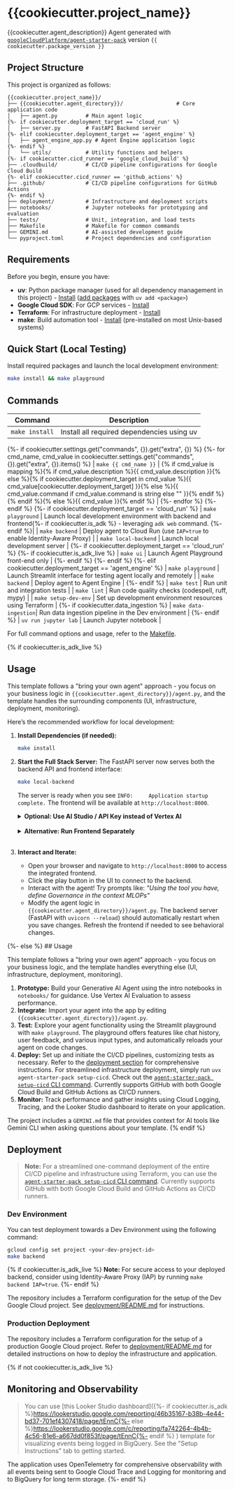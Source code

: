 # {{cookiecutter.project_name}}

{{cookiecutter.agent_description}}
Agent generated with [`googleCloudPlatform/agent-starter-pack`](https://github.com/GoogleCloudPlatform/agent-starter-pack) version `{{ cookiecutter.package_version }}`

## Project Structure

This project is organized as follows:

```
{{cookiecutter.project_name}}/
├── {{cookiecutter.agent_directory}}/                 # Core application code
│   ├── agent.py         # Main agent logic
{%- if cookiecutter.deployment_target == 'cloud_run' %}
│   ├── server.py        # FastAPI Backend server
{%- elif cookiecutter.deployment_target == 'agent_engine' %}
│   ├── agent_engine_app.py # Agent Engine application logic
{%- endif %}
│   └── utils/           # Utility functions and helpers
{%- if cookiecutter.cicd_runner == 'google_cloud_build' %}
├── .cloudbuild/         # CI/CD pipeline configurations for Google Cloud Build
{%- elif cookiecutter.cicd_runner == 'github_actions' %}
├── .github/             # CI/CD pipeline configurations for GitHub Actions
{%- endif %}
├── deployment/          # Infrastructure and deployment scripts
├── notebooks/           # Jupyter notebooks for prototyping and evaluation
├── tests/               # Unit, integration, and load tests
├── Makefile             # Makefile for common commands
├── GEMINI.md            # AI-assisted development guide
└── pyproject.toml       # Project dependencies and configuration
```

## Requirements

Before you begin, ensure you have:
- **uv**: Python package manager (used for all dependency management in this project) - [Install](https://docs.astral.sh/uv/getting-started/installation/) ([add packages](https://docs.astral.sh/uv/concepts/dependencies/) with `uv add <package>`)
- **Google Cloud SDK**: For GCP services - [Install](https://cloud.google.com/sdk/docs/install)
- **Terraform**: For infrastructure deployment - [Install](https://developer.hashicorp.com/terraform/downloads)
- **make**: Build automation tool - [Install](https://www.gnu.org/software/make/) (pre-installed on most Unix-based systems)


## Quick Start (Local Testing)

Install required packages and launch the local development environment:

```bash
make install && make playground
```

## Commands

| Command              | Description                                                                                 |
| -------------------- | ------------------------------------------------------------------------------------------- |
| `make install`       | Install all required dependencies using uv                                                  |
{%- if cookiecutter.settings.get("commands", {}).get("extra", {}) %}
{%- for cmd_name, cmd_value in cookiecutter.settings.get("commands", {}).get("extra", {}).items() %}
| `make {{ cmd_name }}`       | {% if cmd_value is mapping %}{% if cmd_value.description %}{{ cmd_value.description }}{% else %}{% if cookiecutter.deployment_target in cmd_value %}{{ cmd_value[cookiecutter.deployment_target] }}{% else %}{{ cmd_value.command if cmd_value.command is string else "" }}{% endif %}{% endif %}{% else %}{{ cmd_value }}{% endif %} |
{%- endfor %}
{%- endif %}
{%- if cookiecutter.deployment_target == 'cloud_run' %}
| `make playground`    | Launch local development environment with backend and frontend{%- if cookiecutter.is_adk %} - leveraging `adk web` command. {%- endif %}|
| `make backend`       | Deploy agent to Cloud Run (use `IAP=true` to enable Identity-Aware Proxy) |
| `make local-backend` | Launch local development server |
{%- if cookiecutter.deployment_target == 'cloud_run' %}
{%- if cookiecutter.is_adk_live %}
| `make ui`       | Launch Agent Playground front-end only |
{%- endif %}
{%- endif %}
{%- elif cookiecutter.deployment_target == 'agent_engine' %}
| `make playground`    | Launch Streamlit interface for testing agent locally and remotely |
| `make backend`       | Deploy agent to Agent Engine |
{%- endif %}
| `make test`          | Run unit and integration tests                                                              |
| `make lint`          | Run code quality checks (codespell, ruff, mypy)                                             |
| `make setup-dev-env` | Set up development environment resources using Terraform                         |
{%- if cookiecutter.data_ingestion %}
| `make data-ingestion`| Run data ingestion pipeline in the Dev environment                                           |
{%- endif %}
| `uv run jupyter lab` | Launch Jupyter notebook                                                                     |

For full command options and usage, refer to the [Makefile](Makefile).

{% if cookiecutter.is_adk_live %}
## Usage

This template follows a "bring your own agent" approach - you focus on your business logic in `{{cookiecutter.agent_directory}}/agent.py`, and the template handles the surrounding components (UI, infrastructure, deployment, monitoring).

Here’s the recommended workflow for local development:

1.  **Install Dependencies (if needed):**
    ```bash
    make install
    ```

2.  **Start the Full Stack Server:**
    The FastAPI server now serves both the backend API and frontend interface:
    ```bash
    make local-backend
    ```
    The server is ready when you see `INFO:     Application startup complete.` The frontend will be available at `http://localhost:8000`.

    <details>
    <summary><b>Optional: Use AI Studio / API Key instead of Vertex AI</b></summary>

    By default, the backend uses Vertex AI and Application Default Credentials. If you prefer to use Google AI Studio and an API key:

    ```bash
    export VERTEXAI=false
    export GOOGLE_API_KEY="your-google-api-key" # Replace with your actual key
    make local-backend
    ```
    Ensure `GOOGLE_API_KEY` is set correctly in your environment.
    </details>
    <br>

    <details>
    <summary><b>Alternative: Run Frontend Separately</b></summary>

    If you prefer to run the frontend separately (useful for frontend development), you can still use:
    ```bash
    make ui
    ```
    This launches the Streamlit application, which connects to the backend server at `http://localhost:8000`.
    </details>
    <br>

3.  **Interact and Iterate:**
    *   Open your browser and navigate to `http://localhost:8000` to access the integrated frontend.
    *   Click the play button in the UI to connect to the backend.
    *   Interact with the agent! Try prompts like: *"Using the tool you have, define Governance in the context MLOPs"*
    *   Modify the agent logic in `{{cookiecutter.agent_directory}}/agent.py`. The backend server (FastAPI with `uvicorn --reload`) should automatically restart when you save changes. Refresh the frontend if needed to see behavioral changes.


</details>
{%- else %}
## Usage

This template follows a "bring your own agent" approach - you focus on your business logic, and the template handles everything else (UI, infrastructure, deployment, monitoring).

1. **Prototype:** Build your Generative AI Agent using the intro notebooks in `notebooks/` for guidance. Use Vertex AI Evaluation to assess performance.
2. **Integrate:** Import your agent into the app by editing `{{cookiecutter.agent_directory}}/agent.py`.
3. **Test:** Explore your agent functionality using the Streamlit playground with `make playground`. The playground offers features like chat history, user feedback, and various input types, and automatically reloads your agent on code changes.
4. **Deploy:** Set up and initiate the CI/CD pipelines, customizing tests as necessary. Refer to the [deployment section](#deployment) for comprehensive instructions. For streamlined infrastructure deployment, simply run `uvx agent-starter-pack setup-cicd`. Check out the [`agent-starter-pack setup-cicd` CLI command](https://googlecloudplatform.github.io/agent-starter-pack/cli/setup_cicd.html). Currently supports GitHub with both Google Cloud Build and GitHub Actions as CI/CD runners.
5. **Monitor:** Track performance and gather insights using Cloud Logging, Tracing, and the Looker Studio dashboard to iterate on your application.

The project includes a `GEMINI.md` file that provides context for AI tools like Gemini CLI when asking questions about your template.
{% endif %}

## Deployment

> **Note:** For a streamlined one-command deployment of the entire CI/CD pipeline and infrastructure using Terraform, you can use the [`agent-starter-pack setup-cicd` CLI command](https://googlecloudplatform.github.io/agent-starter-pack/cli/setup_cicd.html). Currently supports GitHub with both Google Cloud Build and GitHub Actions as CI/CD runners.

### Dev Environment

You can test deployment towards a Dev Environment using the following command:

```bash
gcloud config set project <your-dev-project-id>
make backend
```
{% if cookiecutter.is_adk_live %}
**Note:** For secure access to your deployed backend, consider using Identity-Aware Proxy (IAP) by running `make backend IAP=true`.
{%- endif %}

The repository includes a Terraform configuration for the setup of the Dev Google Cloud project.
See [deployment/README.md](deployment/README.md) for instructions.

### Production Deployment

The repository includes a Terraform configuration for the setup of a production Google Cloud project. Refer to [deployment/README.md](deployment/README.md) for detailed instructions on how to deploy the infrastructure and application.

{% if not cookiecutter.is_adk_live %}
## Monitoring and Observability
> You can use [this Looker Studio dashboard]({%- if cookiecutter.is_adk %}https://lookerstudio.google.com/reporting/46b35167-b38b-4e44-bd37-701ef4307418/page/tEnnC{%- else %}https://lookerstudio.google.com/c/reporting/fa742264-4b4b-4c56-81e6-a667dd0f853f/page/tEnnC{%- endif %}
) template for visualizing events being logged in BigQuery. See the "Setup Instructions" tab to getting started.

The application uses OpenTelemetry for comprehensive observability with all events being sent to Google Cloud Trace and Logging for monitoring and to BigQuery for long term storage. 
{%- endif %}
